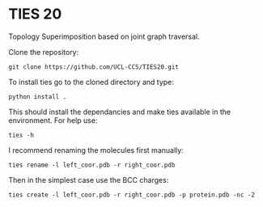 # TIES 20
Topology Superimposition based on joint graph traversal. 

Clone the repository:

`git clone https://github.com/UCL-CCS/TIES20.git`

To install ties go to the cloned directory and type:   

`python install .` 

This should install the dependancies and make 
ties available in the environment. For help use: 

`ties -h`

I recommend renaming the molecules first manually:

`ties rename -l left_coor.pdb -r right_coor.pdb`

Then in the simplest case use the BCC charges:

`ties create -l left_coor.pdb -r right_coor.pdb -p protein.pdb -nc -2`